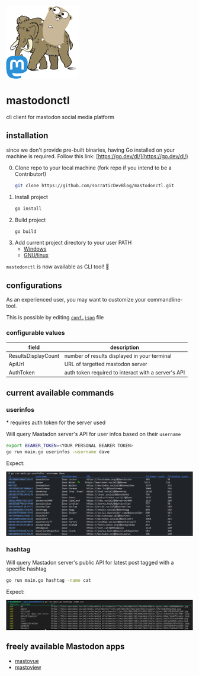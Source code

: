 <img src="img/mastodonctl.png" alt="mastodonctl logo" width="196" height="196"/>

# mastodonctl

cli client for mastodon social media platform

## installation

since we don't provide pre-built binaries, having Go installed on your machine
is required. Follow this link: [https://go.dev/dl/](https://go.dev/dl/)

0. Clone repo to your local machine (fork repo if you intend to be a Contributor!)
    ```bash
    git clone https://github.com/socraticDevBlog/mastodonctl.git
    ```
1. Install project
    ```bash
    go install
    ```
2. Build project
    ```bash
    go build
    ```
3. Add current project directory to your user PATH
    - [Windows](https://learn.microsoft.com/en-us/previous-versions/office/developer/sharepoint-2010/ee537574(v=office.14)) 
    - [GNU/linux](https://linuxize.com/post/how-to-add-directory-to-path-in-linux/)

`mastodonctl` is now available as CLI tool! 🚀

## configurations

As an experienced user, you may want to customize your commandline-tool.

This is possible by editing [`conf.json`](conf.json) file

### configurable values

| field               | description                                         |
| ------------------- | --------------------------------------------------- |
| ResultsDisplayCount | number of results displayed in your terminal        |
| ApiUrl              | URL of targetted mastodon server                    |
| AuthToken           | auth token required to interact with a server's API |

## current available commands

### userinfos

\* requires auth token for the server used

Will query Mastadon server's API for user infos based on their `username`

```bash
export BEARER_TOKEN=<YOUR PERSONAL BEARER TOKEN>
go run main.go userinfos -username dave
```

Expect:

<img src="img/userinfos.PNG" alt="ctl results for userinfos"/>

### hashtag

Will query Mastadon server's public API for latest post tagged with a specific hashtag

```bash
go run main.go hashtag -name cat
```

Expect:

<img src="img/tablemastodon.png" alt="ctl results for cat"/>

## freely available Mastodon apps

- [mastovue](https://mastovue.glitch.me/#/vis.social/federated/duck)
- [mastoview](http://www.unmung.com/mastoview)
